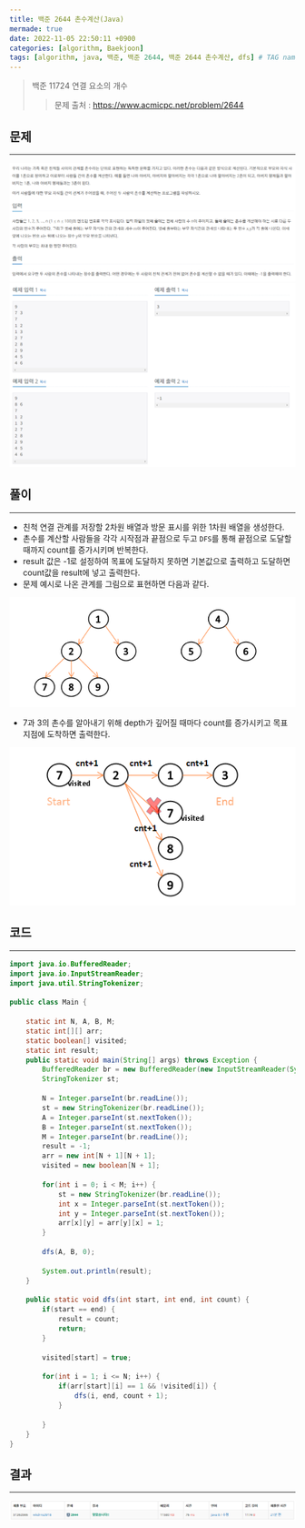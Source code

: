 ```yaml
---
title: 백준 2644 촌수계산(Java)
mermade: true
date: 2022-11-05 22:50:11 +0900
categories: [algorithm, Baekjoon]
tags: [algorithm, java, 백준, 백준 2644, 백준 2644 촌수계산, dfs] # TAG names should always be lowercase
---
```

>백준 11724 연결 요소의 개수
>> 문제 출처 : <https://www.acmicpc.net/problem/2644>


## 문제
---
![백준](/assets/img/BOJ/2644.PNG)
![백준](/assets/img/BOJ/2644_2.PNG)

## 풀이
---
- 친척 연결 관계를 저장할 2차원 배열과 방문 표시를 위한 1차원 배열을 생성한다.
- 촌수를 계산할 사람들을 각각 시작점과 끝점으로 두고 ```DFS```를 통해 끝점으로 도달할 때까지 count를 증가시키며 반복한다.
- result 값은 -1로 설정하여 목표에 도달하지 못하면 기본값으로 출력하고 도달하면 count값을 result에 넣고 출력한다.
- 문제 예시로 나온 관계를 그림으로 표현하면 다음과 같다.

![백준](/assets/img/BOJ/2644_solve.PNG)
- 7과 3의 촌수를 알아내기 위해 depth가 깊어질 때마다 count를 증가시키고 목표 지점에 도착하면 출력한다.

![백준](/assets/img/BOJ/2644_solve_2.PNG)

## 코드
---
```java
import java.io.BufferedReader;
import java.io.InputStreamReader;
import java.util.StringTokenizer;

public class Main {

	static int N, A, B, M;
	static int[][] arr;
	static boolean[] visited;
	static int result;
	public static void main(String[] args) throws Exception {
		BufferedReader br = new BufferedReader(new InputStreamReader(System.in));
		StringTokenizer st;
		
		N = Integer.parseInt(br.readLine());
		st = new StringTokenizer(br.readLine());
		A = Integer.parseInt(st.nextToken());
		B = Integer.parseInt(st.nextToken());
		M = Integer.parseInt(br.readLine());
		result = -1;
		arr = new int[N + 1][N + 1];
		visited = new boolean[N + 1];
		
		for(int i = 0; i < M; i++) {
			st = new StringTokenizer(br.readLine());
			int x = Integer.parseInt(st.nextToken());
			int y = Integer.parseInt(st.nextToken());
			arr[x][y] = arr[y][x] = 1;
		}
		
		dfs(A, B, 0);
		
		System.out.println(result);
	}

	public static void dfs(int start, int end, int count) {
		if(start == end) {
			result = count;
			return;
		}
		
		visited[start] = true;
		
		for(int i = 1; i <= N; i++) {
			if(arr[start][i] == 1 && !visited[i]) {
				dfs(i, end, count + 1);
			}
			
		}
	}
}

```

## 결과
---
![백준](/assets/img/BOJ/2644_result.PNG)